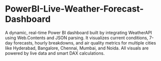 # PowerBI-Live-Weather-Forecast-Dashboard
A dynamic, real-time Power BI dashboard built by integrating WeatherAPI using Web.Contents and JSON parsing. It visualizes current conditions, 7-day forecasts, hourly breakdowns, and air quality metrics for multiple cities like Hyderabad, Bangalore, Chennai, Mumbai, and Noida. All visuals are powered by live data and smart DAX calculations.
